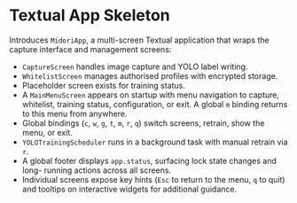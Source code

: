 # Textual App Skeleton

Introduces `MidoriApp`, a multi-screen Textual application that wraps the
capture interface and management screens:

- `CaptureScreen` handles image capture and YOLO label writing.
- `WhitelistScreen` manages authorised profiles with encrypted storage.
- Placeholder screen exists for training status.
- A `MainMenuScreen` appears on startup with menu navigation to capture,
  whitelist, training status, configuration, or exit. A global `m` binding
  returns to this menu from anywhere.
- Global bindings (`c`, `w`, `g`, `t`, `m`, `r`, `q`) switch screens, retrain,
  show the menu, or exit.
- `YOLOTrainingScheduler` runs in a background task with manual retrain via `r`.
- A global footer displays `app.status`, surfacing lock state changes and long-
  running actions across all screens.
- Individual screens expose key hints (`Esc` to return to the menu, `q` to quit)
  and tooltips on interactive widgets for additional guidance.
